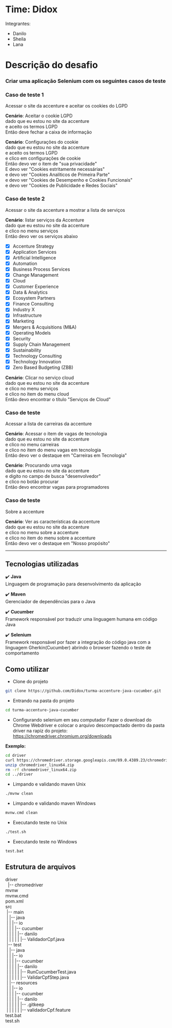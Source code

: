 # Time: Didox
Integrantes: <br>
<ul>
  <li>Danilo</li>
  <li>Sheila</li>
  <li>Lana</li>
</ul>

# Descrição do desafio
### Criar uma aplicação Selenium com os seguintes casos de teste
### Caso de teste 1
Acessar o site da accenture e aceitar os cookies do LGPD<br>

<b>Cenário</b>: Aceitar o cookie LGPD<br>
dado que eu estou no site da accenture<br>
e aceito os termos LGPD<br>
Então deve fechar a caixa de informação<br>

<b>Cenário</b>: Configurações do cookie<br>
dado que eu estou no site da accenture<br>
e aceito os termos LGPD<br>
e clico em configurações de cookie<br>
Então devo ver o item de "sua privacidade"<br>
E devo ver "Cookies estritamente necessárias"<br>
e devo ver "Cookies Analíticos de Primeira Parte"<br>
e devo ver "Cookies de Desempenho e Cookies Funcionais"<br>
e devo ver "Cookies de Publicidade e Redes Sociais"<br>

### Caso de teste 2
Acessar o site da accenture a mostrar a lista de serviços<br>

<b>Cenário</b>: listar serviços da Accenture<br>
dado que eu estou no site da accenture<br>
e clico no menu serviços<br>
Então devo ver os serviços abaixo<br>
- [x] Accenture Strategy
- [x] Application Services
- [x] Artificial Intelligence
- [x] Automation
- [x] Business Process Services
- [x] Change Management
- [x] Cloud
- [x] Customer Experience
- [x] Data & Analytics
- [x] Ecosystem Partners
- [x] Finance Consulting
- [x] Industry X
- [x] Infrastructure
- [x] Marketing
- [x] Mergers & Acquisitions (M&A)
- [x] Operating Models
- [x] Security
- [x] Supply Chain Management
- [x] Sustainability
- [x] Technology Consulting
- [x] Technology Innovation
- [x] Zero Based Budgeting (ZBB)

<b>Cenário</b>: Clicar no serviço cloud<br>
dado que eu estou no site da accenture<br>
e clico no menu serviços<br>
e clico no item do menu cloud<br>
Então devo encontrar o título "Serviços de Cloud"<br>

### Caso de teste
Acessar a lista de carreiras da accenture<br>

<b>Cenário</b>: Acessar o item de vagas de tecnologia<br>
dado que eu estou no site da accenture<br>
e clico no menu carreiras<br>
e clico no item do menu vagas em tecnologia<br>
Então devo ver o destaque em "Carreiras em Tecnologia"<br>

<b>Cenário</b>: Procurando uma vaga<br>
dado que eu estou no site da accenture<br>
e digito no campo de busca "desenvolvedor"<br>
e clico no botão procurar<br>
Então devo encontrar vagas para programadores<br>

### Caso de teste
Sobre a accenture<br>

<b>Cenário</b>: Ver as características da accenture<br>
dado que eu estou no site da accenture<br>
e clico no menu sobre a accenture<br>
e clico no item do menu sobre a accenture<br>
Então devo ver o destaque em "Nosso propósito"<br>

--------------------------------------------------------------------
## Tecnologias utilizadas
:heavy_check_mark: <b>Java</b><br>
Linguagem de programação para desenvolvimento da aplicação<br>

:heavy_check_mark: <b>Maven</b><br>
Gerenciador de dependências para o Java<br>

:heavy_check_mark: <b>Cucumber</b><br>
Framework responsável por traduzir uma linguagem humana em código Java<br>

:heavy_check_mark: <b>Selenium</b><br>
Framework responsável por fazer a integração do código java com a linguagem Gherkin(Cucumber) abrindo o browser fazendo o teste de comportamento<br>

## Como utilizar
- Clone do projeto
 ```bash
git clone https://github.com/Didox/turma-accenture-java-cucumber.git
 ```

- Entrando na pasta do projeto
 ```bash
cd turma-accenture-java-cucumber
 ```

- Configurando selenium em seu computador
Fazer o download do Chrome Webdriver e colocar o arquivo descompactado dentro da pasta driver na rapiz do projeto:<br>
https://chromedriver.chromium.org/downloads<br>

<b>Exemplo:</b><br>
 ```bash
cd driver
curl https://chromedriver.storage.googleapis.com/89.0.4389.23/chromedriver_linux64.zip
unzip chromedriver_linux64.zip
rm -rf chromedriver_linux64.zip
cd ../driver
 ```

- Limpando e validando maven Unix
 ```bash
./mvnw clean
 ```
 
- Limpando e validando maven Windows
 ```bash
mvnw.cmd clean
 ```

- Executando teste no Unix
 ```bash
./test.sh
 ```

- Executando teste no Windows
 ```bash
test.bat
 ```

## Estrutura de arquivos

driver <br>
&nbsp;&nbsp;|-- chromedriver<br>
mvnw<br>
mvnw.cmd<br>
pom.xml<br>
src<br>
&nbsp;|-- main<br>
&nbsp;|&nbsp;|-- java<br>
&nbsp;|&nbsp;|&nbsp;|-- io<br>
&nbsp;|&nbsp;|&nbsp;|&nbsp;|-- cucumber<br>
&nbsp;|&nbsp;|&nbsp;|&nbsp;|&nbsp;|-- danilo<br>
&nbsp;|&nbsp;|&nbsp;|&nbsp;|&nbsp;|&nbsp;|-- ValidadorCpf.java<br>
&nbsp;|-- test<br>
&nbsp;|&nbsp;|-- java<br>
&nbsp;|&nbsp;|&nbsp;|-- io<br>
&nbsp;|&nbsp;|&nbsp;|&nbsp;|-- cucumber<br>
&nbsp;|&nbsp;|&nbsp;|&nbsp;|&nbsp;|-- danilo<br>
&nbsp;|&nbsp;|&nbsp;|&nbsp;|&nbsp;|&nbsp;|-- RunCucumberTest.java<br>
&nbsp;|&nbsp;|&nbsp;|&nbsp;|&nbsp;|&nbsp;|-- ValidarCpfStep.java<br>
&nbsp;|&nbsp;|-- resources<br>
&nbsp;|&nbsp;|&nbsp;|-- io<br>
&nbsp;|&nbsp;|&nbsp;|&nbsp;|-- cucumber<br>
&nbsp;|&nbsp;|&nbsp;|&nbsp;|&nbsp;|-- danilo<br>
&nbsp;|&nbsp;|&nbsp;|&nbsp;|&nbsp;|&nbsp;|-- .gitkeep<br>
&nbsp;|&nbsp;|&nbsp;|&nbsp;|&nbsp;|&nbsp;|-- validadorCpf.feature<br>
test.bat<br>
test.sh<br>